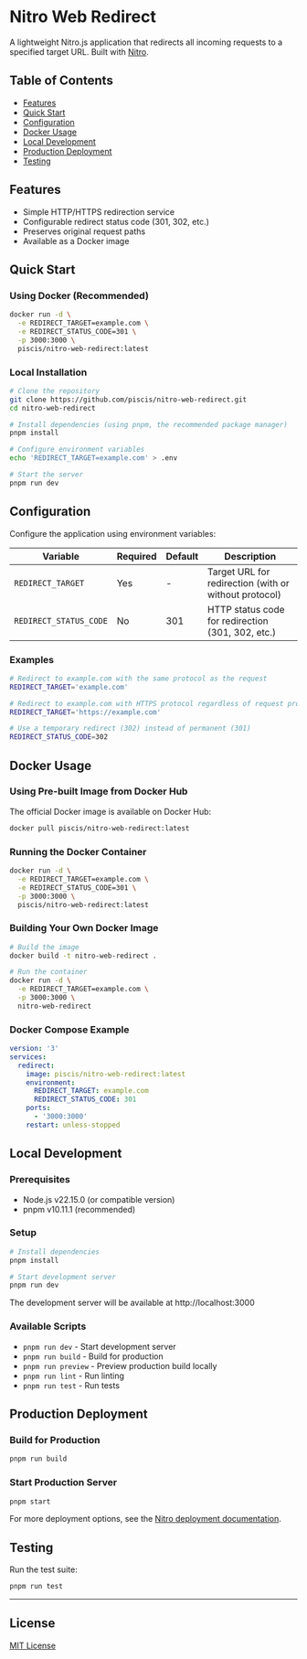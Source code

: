 # Nitro Web Redirect

A lightweight Nitro.js application that redirects all incoming requests to a specified target URL. Built with [Nitro](https://nitro.unjs.io/).

## Table of Contents
- [Features](#features)
- [Quick Start](#quick-start)
- [Configuration](#configuration)
- [Docker Usage](#docker-usage)
- [Local Development](#local-development)
- [Production Deployment](#production-deployment)
- [Testing](#testing)

## Features

- Simple HTTP/HTTPS redirection service
- Configurable redirect status code (301, 302, etc.)
- Preserves original request paths
- Available as a Docker image

## Quick Start

### Using Docker (Recommended)

```bash
docker run -d \
  -e REDIRECT_TARGET=example.com \
  -e REDIRECT_STATUS_CODE=301 \
  -p 3000:3000 \
  piscis/nitro-web-redirect:latest
```

### Local Installation

```bash
# Clone the repository
git clone https://github.com/piscis/nitro-web-redirect.git
cd nitro-web-redirect

# Install dependencies (using pnpm, the recommended package manager)
pnpm install

# Configure environment variables
echo 'REDIRECT_TARGET=example.com' > .env

# Start the server
pnpm run dev
```

## Configuration

Configure the application using environment variables:

| Variable | Required | Default | Description |
|----------|----------|---------|-------------|
| `REDIRECT_TARGET` | Yes | - | Target URL for redirection (with or without protocol) |
| `REDIRECT_STATUS_CODE` | No | 301 | HTTP status code for redirection (301, 302, etc.) |

### Examples

```bash
# Redirect to example.com with the same protocol as the request
REDIRECT_TARGET='example.com'

# Redirect to example.com with HTTPS protocol regardless of request protocol
REDIRECT_TARGET='https://example.com'

# Use a temporary redirect (302) instead of permanent (301)
REDIRECT_STATUS_CODE=302
```

## Docker Usage

### Using Pre-built Image from Docker Hub

The official Docker image is available on Docker Hub:

```bash
docker pull piscis/nitro-web-redirect:latest
```

### Running the Docker Container

```bash
docker run -d \
  -e REDIRECT_TARGET=example.com \
  -e REDIRECT_STATUS_CODE=301 \
  -p 3000:3000 \
  piscis/nitro-web-redirect:latest
```

### Building Your Own Docker Image

```bash
# Build the image
docker build -t nitro-web-redirect .

# Run the container
docker run -d \
  -e REDIRECT_TARGET=example.com \
  -p 3000:3000 \
  nitro-web-redirect
```

### Docker Compose Example

```yaml
version: '3'
services:
  redirect:
    image: piscis/nitro-web-redirect:latest
    environment:
      REDIRECT_TARGET: example.com
      REDIRECT_STATUS_CODE: 301
    ports:
      - '3000:3000'
    restart: unless-stopped
```

## Local Development

### Prerequisites

- Node.js v22.15.0 (or compatible version)
- pnpm v10.11.1 (recommended)

### Setup

```bash
# Install dependencies
pnpm install

# Start development server
pnpm run dev
```

The development server will be available at http://localhost:3000

### Available Scripts

- `pnpm run dev` - Start development server
- `pnpm run build` - Build for production
- `pnpm run preview` - Preview production build locally
- `pnpm run lint` - Run linting
- `pnpm run test` - Run tests

## Production Deployment

### Build for Production

```bash
pnpm run build
```

### Start Production Server

```bash
pnpm start
```

For more deployment options, see the [Nitro deployment documentation](https://nitro.unjs.io/deploy).

## Testing

Run the test suite:

```bash
pnpm run test
```

---

## License

[MIT License](LICENSE)

